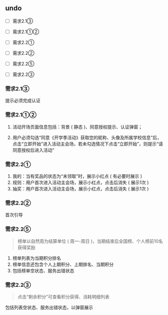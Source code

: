 ## undo

- [ ] 需求2.1③
- [ ] 需求2.1①②
- [ ] 需求2.2①
- [ ] 需求2.2②
- [ ] 需求2.2⑤
- [ ] 需求2.2③



### 需求2.1③

提示必须完成认证

### 需求2.1①②

1. 活动开场页面信息包括：背景 ( 静态 )、同意授权提示、认证弹窗； 

2. 用户必须勾选“同意《开学季活动》获取您的昵称、头像及所属学校信息”后，点击“立即开始”进入活动主会场，若未勾选情况下点击“立即开始”，则提示“请同意授权后进入活动”

### 需求2.2①

1. 我的：当有奖品的状态为“未领取”时，展示小红点  ( 有必要时展示 ) 
2. 规则：用户首次进入活动主会场，展示小红点，点击后消失  ( 展示1次 ) 
3. 抽奖：用户首次进入活动主会场，展示小红点，点击后消失  ( 展示1次 )

### 需求2.2②

首次引导

### 需求2.2⑤

> 榜单以自然周为结算单位 ( 周一-周日 )，当期结束后全国榜、个人榜前10名获得奖励

1. 榜单列表为当期积分排名
2. 榜单信息还包含个人上期积分、上期排名、当期积分
3. 包括榜单空状态、服务出错状态



### 需求2.2③

> 点击“剩余积分”可查看积分获得、消耗明细列表   

包括列表空状态、服务出错状态，以弹窗展示